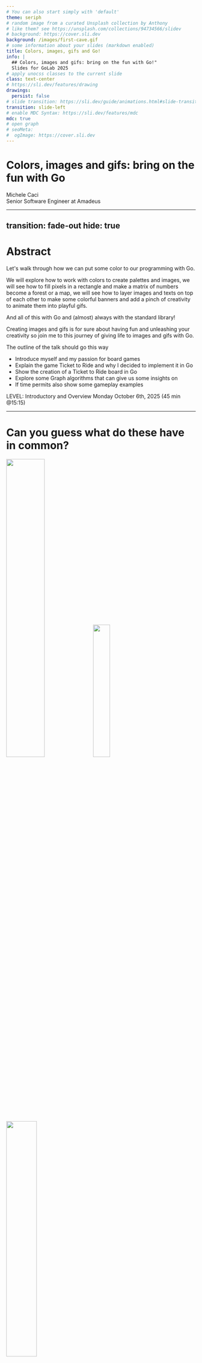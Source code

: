 ```yaml
---
# You can also start simply with 'default'
theme: seriph
# random image from a curated Unsplash collection by Anthony
# like them? see https://unsplash.com/collections/94734566/slidev
# background: https://cover.sli.dev
background: /images/first-cave.gif
# some information about your slides (markdown enabled)
title: Colors, images, gifs and Go!
info: |
  ## Colors, images and gifs: bring on the fun with Go!"
  Slides for GoLab 2025
# apply unocss classes to the current slide
class: text-center
# https://sli.dev/features/drawing
drawings:
  persist: false
# slide transition: https://sli.dev/guide/animations.html#slide-transitions
transition: slide-left
# enable MDC Syntax: https://sli.dev/features/mdc
mdc: true
# open graph
# seoMeta:
#  ogImage: https://cover.sli.dev
---
```


# Colors, images and gifs: bring on the fun with Go

<div class="absolute bottom-10 text-left">
    <div>Michele Caci</div>
    <div>Senior Software Engineer at Amadeus</div>
    <div class="flex m-0 gap-1">
      <a href="https://github.com/mcaci" target="_blank" alt="Michele's GitHub" title="Michele's GitHub"
        class="text-xl slidev-icon-btn opacity-50 !border-none !hover:text-white">
        <carbon-logo-github />
      </a>
      <a href="https://www.linkedin.com/in/michele-caci-47770132/" target="_blank" alt="Michele's Linkedin" title="Michele's Linkedin"
        class="text-xl slidev-icon-btn opacity-50 !border-none !hover:text-white">
        <carbon-logo-linkedin />
      </a>
    </div>
</div>

<!-- Hi everyone and thank you for joining.
Today I want to offer you a break from all the seriousness of the day
and deep dive into a relaxing moment where you'll get the tools to create some beautiful art in Go
 -->

---
transition: fade-out
hide: true
---

# Abstract

<!-- layout: image-right -->

Let's walk through how we can put some color to our programming with Go.

We will explore how to work with colors to create palettes and images, we will see how to fill pixels in a rectangle and make a matrix of numbers become a forest or a map, we will see how to layer images and texts on top of each other to make some colorful banners and add a pinch of creativity to animate them into playful gifs.

And all of this with Go and (almost) always with the standard library!

Creating images and gifs is for sure about having fun and unleashing your creativity so join me to this journey of giving life to images and gifs with Go.

The outline of the talk should go this way

- Introduce myself and my passion for board games
- Explain the game Ticket to Ride and why I decided to implement it in Go
- Show the creation of a Ticket to Ride board in Go
- Explore some Graph algorithms that can give us some insights on
- If time permits also show some gameplay examples

LEVEL: Introductory and Overview
Monday October 6th, 2025 (45 min @15:15)

---

# Can you guess what do these have in common?

<img src="/images/actual-cave-with-sand.png" class="absolute top-25 left-20" style="width: 45%; height: auto;"/>
<img src="/images/bgGradient.png" class="absolute bottom-5 left-40" style="width: 30%; height: auto;"/>
<img src="/images/game_of_life.gif" class="absolute bottom-10 right-5" style="width: 40%; height: auto;"/>

<!-- Having an idea of the topic of the day,
I can guess you can guess what do these images and gifs have in common-->

---
layout: lblue-fact
---

They are all made in Go

<!-- And the answer is straightforward, they are all made in Go -->

---
layout: fact
---

# ⚠️ Disclaimer

<v-click>
Most of the images in this presentation are made in Go

[golab25](https://github.com/mcaci/golab25-ColorsGifsGo-slides/tree/main/src/go) - [adventOfCode](https://github.com/mcaci/adventOfCode) - [gopherconeu23](https://github.com/mcaci/gopherconeu23img)
</v-click>

<!--
And, as I will share the slides later, I give you the curiosity of finding out which ones are made in Go by looking at the links that you see there. And you may probably get surprised for a couple of them -->

---
layout: intro
---

# 👋 Hello

Who am I?

- I'm Michele
- I use Go to support the logging middleware at Amadeus
- My hobbies include languages, board games and making silly GIFs with Go

<br/>

<img v-click src="/images/micheleRomeo.jpg" class="absolute top-15 right-15" style="width: 30%; height: auto;"/>
<arrow v-after x1="800" y1="325" x2="825" y2="250" color="#F00" width="1" arrowSize="1" />
<p v-after class="absolute bottom-50 right-46 opacity-100 transform -rotate-10" color="#F00">me</p>
<p v-click class="absolute bottom-55 right-46 opacity-100 transform -rotate-10" color="#F00">young</p>
<p v-after class="absolute top-25 right-100 opacity-100 transform -rotate-20" color="#F00">actual me</p>
<arrow v-after x1="580" y1="125" x2="640" y2="130" color="#F00" width="1" arrowSize="1" />

<img v-click src="/images/amadeus-workmark_DarkSky.png" class="absolute bottom-15 right-15" style="width: 30%; height: auto;"/>
<img v-click src="/images/splunk-logo.png" class="absolute bottom-10 right-10" style="width: 10%; height: auto;"/>
<p v-click class="absolute bottom-15 left-10 opacity-100 transform -rotate-350" color="#F00">こんにちわ！</p>
<p v-after class="absolute bottom-3 left-13 opacity-100 transform -rotate-10" color="#F00">Bom dia!  </p>
<img v-click src="/images/TTR_USA_map_graph.jpg" class="absolute bottom-2 left-45" style="width: 24%; height: auto;"/>
<img v-click src="/images/golab.gif" class="absolute bottom-8 left-40" style="width: 65%; height: auto;"/>


---
layout: statement
---

<div class="font-size-10">
Why?
</div>

---

# Why would I even want to make images or gifs in Go?

<v-clicks>

1. I love Go
2. It’s fun
3. The results can be surprising and quite satisfying

</v-clicks>

<!-- 
There are few simple and reasonable explanations:
- I love Go
  - It's a straightforward language that can generate performant programs
- It’s fun 
- The results can be weirdly satisfying
  - There are some images I couldn't believe myself to be able to generate

Which brings us to the most important reason
-->

---
layout: image
image: /images/whatIsBestForImageProcessing.png
backgroundSize: 65%
---

<p v-click class="absolute top-50 right-46 opacity-100 transform -rotate-10" color="#F00" font-size="8">C\C++?</p>
<p v-click class="absolute bottom-50 left-25 opacity-100 transform -rotate-10" color="#F00" font-size="10">Python?</p>
<p v-click class="absolute bottom-20 right-46 opacity-100 transform -rotate-10" color="#F00" font-size="14">Matlab?</p>

<!-- 
Which is this one: some months ago I made a search: "Which programming language is best for pictures" and what I got was C, C++, Phyton, Matlab. And I stopped there for a moment.

Then I remembered the wise words of my son, the one who appeared in the pitcure earlier, he is turning 2 soon and may be in the room somewhere.

These are the wise words my son said: "papaa', papaa', no no no no no no no!"
 -->

---
layout: lblue-fact
---

So of course I have to do it in Go

---

# 🖼️ Let's start with our first image


<v-click>

1. We start by defining the bounds of the image as a rectangle

```go
r := image.Rect(0, 0, 1024, 768) // A 1024x768 image
```

</v-click>

<v-click>

2. We create the image using the rectangle and a color space

```go
img := image.NewRGBA(r)
```

</v-click>

<v-click>

3. We set the pixels of the image to the color we want

```go
for x := range r.Max.X {
  for y := range r.Max.Y {
    img.Set(x, y, color.RGBA{G: 150, A: 255})
  }
}
```

<arrow v-after x1="800" y1="325" x2="925" y2="280" color="#F00" width="2" arrowSize="1" />
<p v-after class="absolute bottom-50 right-46 opacity-100 transform -rotate-10" color="#F00">r.Max</p>

</v-click>

<v-click>

4. We encode the image into a file with a specific format

```go
f, _ := os.Create("green.png")
png.Encode(f, img)
```

</v-click>

<img v-click="1" src="/images/bounds.png" class="absolute top-18 right-10" style="width: 28%; height: auto;"/>
<img v-click="5" src="/images/green.png" class="absolute top-50 right-25" style="width: 30%; height: auto;"/>

---

# 🖼️ Our first image's full code

```go{all|13-17|15}
package main

import (
  "image"
  "image/color"
  "image/png"
  "os"
)

func main() {
  r := image.Rect(0, 0, 1024, 768)
  img := image.NewRGBA(r)
  for x := range r.Max.X {
    for y := range r.Max.Y {
      img.Set(x, y, color.RGBA{G: 150, A: 255})
    }
  }
  f, _ := os.Create("green.png")
  png.Encode(f, img)
}
```

<img src="/images/green.png" class="absolute top-50 right-25" style="width: 30%; height: auto;"/>

---

# 🎨 Beyond our first image

````md magic-move
```go
img.Set(x, y, color.RGBA{G: 150, A: 255})
```

```go
img.Set(x, y, color.RGBA{B: 150, A: 255})
```

```go
switch (x/32 + y/32) % 2 {
case 0:
  img.Set(x, y, color.RGBA{B: 150, A: 255})
default:
  img.Set(x, y, color.RGBA{G: 150, A: 255})
}
```

```go
img.Set(x, y, color.RGBA{
  B: uint8(float64(x) / float64(r.Max.X) * 255),
  G: uint8(float64(y) / float64(r.Max.Y) * 255),
  A: 255,
})
```

```go
img.Set(x, y, color.RGBA{
  R: uint8((1 + math.Cos(float64(x)/10)) * 255),
  G: uint8((1 + math.Sin(float64(y)/10)) * 255),
  A: 255,
})
```

```go
nano := uint32(time.Now().UnixNano())
img.Set(x, y, color.RGBA{
  R: uint8((nano >> 16) & 0xFF),
  G: uint8((nano >> 8) & 0xFF),
  B: uint8(nano & 0xFF),
  A: 255,
})
```
````

<img src="/images/green.png" class="absolute top-18 right-10" style="width: 28%; height: auto;"/>
<img v-click="+1" src="/images/blue.png" class="absolute top-35 right-20" style="width: 30%; height: auto;"/>
<img v-click="+2" src="/images/bgCheckerboard.png" class="absolute top-50 right-35" style="width: 30%; height: auto;"/>
<img v-click="+3" src="/images/bgGradient.png" class="absolute top-65 right-50" style="width: 28%; height: auto;"/>
<img v-click="+4" src="/images/plaid.png" class="absolute top-50 right-25" style="width: 40%; height: auto;"/>
<img v-click="+5" src="/images/timeflow.png" class="absolute top-50 right-25" style="width: 45%; height: auto;"/>

<!-- 
In the first image we started by setting all pixels to a fully opaque medium green (not too bright, not too dark)

We can easily change that to a fully opaque medium blue (not too bright, not too dark)

Or go even a bit further and create a checkerboard pattern or a gradient of blue and green where each pixel is a combination of blue and green that depend on the coordinates

We decide the color we want to paint the image the way we want and with the tools we want: our choice is just a function that decides what color goes where.

We can use math (yes, math) to create a nice plaid.

Or we can even visualize the flow of time. By the way if your really want to see how the fime flows, here it is... a malfunctioning TV screen: mystery solved, you're welcome.
-->

---
layout: lblue-fact
---

Fun fact

---
layout: fact
---

Piet Mondrian famously used Go to paint his "Composition with Red, Blue and Yellow" in 1930

<img src="/images/Piet_Mondriaan.jpg" class="absolute top-5 left-15" style="width: 15%; height: auto;"/>
<!-- <img src="/images/Piet_Mondriaan,_1930_-_Mondrian_Composition_II_in_Red,_Blue,_and_Yellow.jpg" class="absolute bottom-20 right-15" style="width: 10%; height: auto;"/> -->
<img v-click src="/images/piet-mondrian-go.png" class="absolute top-10 left-60" style="width: 50%; height: auto;"/>

---
layout: lblue-fact
---

Can we use inputs for the creation of images?

<!-- 
A more guided image creation

We have been the ones deciding the color so far

Either by hardcoding it or by computing it via a function

Now we see how to use external input to drive the creation of the image
-->

---
layout: center
class: text-center
---

```
...
100021112110202312022010330204312040000111012143445142221414240220240442332040010320133120230011020
111110201332323210211143123214321343332124211413115514155115511033421001222101204330001300333011010
222100123300231230122203432310224441551434231352112532354252244334410042212441233243220102033110020
212210311310102334321243104133012535144151532555155341325352512544453402400411340202133231000102020
112002102322001003304233302040124544411225523533534235113353522233535550432232202401221022110311110
112102131331201432320312233124434232544144233241123334112232531521542551332434224211234133132330300
...
```

<br/>

```
...
SbcccccccaaaaacaaaaaaaaccccccaaaaaccccccccciiinnntttxxxEzzzzyyyyvvqqqjjjdddccccc
abcccccccccccccaaaaaaaaaccccaaaaaaccccccccciiinnnntttxxxxyyyyyvvvvqqjjjdddcccccc
abcccccccccccccaaaaaaaaaacccaaaaaacccccccccciiinnnttttxxxyyyyyvvvqqqjjjdddcccccc
abccccccccccccccccaaaaaaacccaaaaaaccccccccccciiinnnntttwyyywyyyvvrrrkkjdddcccccc
abcccccccccccccccaaaaaaaaccccaaaccccccccccccciiihnnnttwwwywwyyywvrrrkkkeeccccccc
abcccccccccccccccaaaaaaaaccccccccccccccccccccchhhmmmsswwwwwwwwwwwvrrkkkeeccccccc
abcccccccaacccccccacaaacccccccccccccccccccaacchhhhmmsswwwwwswwwwwrrrkkkeeccccccc
abcccccccaaaccacccccaaacccccccccccccccaaccaaccchhhmmssswwwssrrwwwrrrkkkeeccccccc
abcccccccaaaaaaacccccccccccaaaccccccccaaaaaaccchhhmmssssssssrrrrrrrrkkkeeaaacccc
abcccccaaaaaaaaccccccccccccaaaaccccccccaaaaaaachhhmmmssssssllrrrrrrkkkeeeaaacccc
abccccaaaaaaaaaccccccccccccaaaacccccccccaaaaacchhhmmmmsssllllllllkkkkkeeeaaacccc
...
```

<arrow v-click x1="270" y1="152" x2="145" y2="102" color="#F00" width="2" arrowSize="1" />
<arrow v-click x1="280" y1="152" x2="155" y2="102" color="#F00" width="2" arrowSize="1" />
<arrow v-click x1="290" y1="152" x2="165" y2="102" color="#F00" width="2" arrowSize="1" />

---
layout: image
image: /images/welcome-to-the-matrix.jpg
---

---

# 🧮 Using Inputs and Matrices

Reading from matrices

```go
for x := range r.Max.X {
  for y := range r.Max.Y {
    img.Set(x, y, color.RGBA{
      G: 35 + uint8(175.0/float64(m[x][y]+1)),
      A: 255,
      })
  }
}
```

<br/>

```go
for x := range r.Max.X {
  for y := range r.Max.Y {
    img.Set(x, y, color.RGBA{
      R: uint8(55 + 200*(float64(m[x][y])-('a'-1))/float64('z'+1-('a'-1))),
      G: uint8(50 + 150*(float64(m[x][y])-('a'-1))/float64('z'+1-('a'-1))),
      B: uint8(25 + 100*(float64(m[x][y])-('a'-1))/float64('z'+1-('a'-1))),
      A: 255,
    })
  }
}
```

<arrow v-click x1="380" y1="250" x2="320" y2="210" color="#F00" width="2" arrowSize="1" />
<arrow v-click="1" x1="380" y1="480" x2="320" y2="440" color="#F00" width="2" arrowSize="1" />

---
layout: center
class: text-center
---

```
...
100021112110202312022010330204312040000111012143445142221414240220240442332040010320133120230011020
111110201332323210211143123214321343332124211413115514155115511033421001222101204330001300333011010
222100123300231230122203432310224441551434231352112532354252244334410042212441233243220102033110020
212210311310102334321243104133012535144151532555155341325352512544453402400411340202133231000102020
112002102322001003304233302040124544411225523533534235113353522233535550432232202401221022110311110
112102131331201432320312233124434232544144233241123334112232531521542551332434224211234133132330300
...
```

<br/>

```
...
SbcccccccaaaaacaaaaaaaaccccccaaaaaccccccccciiinnntttxxxEzzzzyyyyvvqqqjjjdddccccc
abcccccccccccccaaaaaaaaaccccaaaaaaccccccccciiinnnntttxxxxyyyyyvvvvqqjjjdddcccccc
abcccccccccccccaaaaaaaaaacccaaaaaacccccccccciiinnnttttxxxyyyyyvvvqqqjjjdddcccccc
abccccccccccccccccaaaaaaacccaaaaaaccccccccccciiinnnntttwyyywyyyvvrrrkkjdddcccccc
abcccccccccccccccaaaaaaaaccccaaaccccccccccccciiihnnnttwwwywwyyywvrrrkkkeeccccccc
abcccccccccccccccaaaaaaaaccccccccccccccccccccchhhmmmsswwwwwwwwwwwvrrkkkeeccccccc
abcccccccaacccccccacaaacccccccccccccccccccaacchhhhmmsswwwwwswwwwwrrrkkkeeccccccc
abcccccccaaaccacccccaaacccccccccccccccaaccaaccchhhmmssswwwssrrwwwrrrkkkeeccccccc
abcccccccaaaaaaacccccccccccaaaccccccccaaaaaaccchhhmmssssssssrrrrrrrrkkkeeaaacccc
abcccccaaaaaaaaccccccccccccaaaaccccccccaaaaaaachhhmmmssssssllrrrrrrkkkeeeaaacccc
abccccaaaaaaaaaccccccccccccaaaacccccccccaaaaacchhhmmmmsssllllllllkkkkkeeeaaacccc
...
```

<img v-click="1" src="/images/forest.png" class="absolute top-15 right-20" style="width: 25%; height: auto;"/>
<img v-click="1" src="/images/hill.png" class="absolute bottom-5 right-25" style="width: 40%; height: auto;"/>

<!-- 
Add joke about the matrix movie and or bitmaps 
-->

---

# 🧮 Using Inputs and Matrices

More elaborate inputs

```
525,119 -> 525,122 -> 523,122 -> 523,125 -> 529,125 -> 529,122 -> 528,122 -> 528,119
497,69 -> 497,73 -> 489,73 -> 489,78 -> 504,78 -> 504,73 -> 501,73 -> 501,69
480,38 -> 480,31 -> 480,38 -> 482,38 -> 482,35 -> 482,38 -> 484,38 -> 484,35 -> 484,38 -> 486,38 -> 486,28 -> ...
480,38 -> 480,31 -> 480,38 -> 482,38 -> 482,35 -> 482,38 -> 484,38 -> 484,35 -> 484,38 -> 486,38 -> 486,28 -> ...
...
```

<v-click>

These are rules on 2D coordinates: $(x,y) \rightarrow (x1,y1)$
</v-click>

<v-clicks>

- X coordinate changes?
  - it's a horizontal wall
- Y coordinate changes?
  - it's a vertical wall
</v-clicks>

<v-click>

We use these rules to build a matrix of `bytes`
</v-click>

<v-clicks>

- byte 0 is an empty space
- anything else is a wall
</v-clicks>
<!--
These are rules on 2D coordinates representing walls
 So we uses these rules to build a byte matrix with the coordinates representing this cave 
and use it as input to color our image-->

---

# 🧮 Using Inputs and Matrices

Drawing the landscape

```go
// var cave [][]byte
for i := range cave {
  for j := range cave[i] {
    var r, g, b uint8
    switch cave[i][j] {
    case 0:
      r, g, b = 25, 10, 0 // ~ black
    case '*':
      r, g, b = 150, 150, 0 // yellow
    default:
      r, g, b = 200, 100, 0 // orange
    }
    img.Set(i, j, color.RGBA{R: r, G: g, B: b, A: 255})
  }
}
```

<img v-click src="/images/cave.png" class="absolute top-45 left-35" style="width: 70%; height: auto;"/>
<img v-click src="/images/first-cave.gif" class="absolute top-45 left-35" style="width: 70%; height: auto;"/>
<img v-click src="/images/cave-with-sand.png" class="absolute top-45 left-35" style="width: 70%; height: auto;"/>
<img v-click src="/images/actual-cave-with-sand.png" class="absolute top-45 left-35" style="width: 70%; height: auto;"/>

<!-- These are `(x, y)` coordinates in a 2D space representing walls inside a cave -->

---
layout: lblue-fact
---

Let's see a real world example

---

# 🌍 GitHub contribution table

Gathering inputs

<v-click>

From the HTML of a github user's homepage

```html
<td ... id="contribution-day-component-3-6" data-level="3" ...></td>
```
</v-click>

<arrow v-click="2" x1="430" y1="240" x2="370" y2="200" color="#F00" width="2" arrowSize="1" />
<arrow v-click="3" x1="540" y1="240" x2="480" y2="200" color="#F00" width="2" arrowSize="1" />

<v-clicks>

- `id` contains the (x, y) coordinates
- `data-level` is the index of the color from a __palette__
</v-clicks>

<img src="/images/actual-gh-contributions.png" class="absolute bottom-20 left-50" style="width: 60%; height: auto;"/>

<!-- 
and in Go, conveniently, a palette is a slice of colors 
-->
---

# 🎨 Palettes in Go

```go
// type color.Palette []color.Color
p := color.Palette{
  color.RGBA{R: 239 G: 242 B: 245 A: 255},  // 0xEFF2F5
  color.RGBA{R: 172 G: 238 B: 187 A: 255},  // 0xACEEBB
  color.RGBA{R: 74  G: 194 B: 107 A: 255},  // 0x4AC26B
  color.RGBA{R: 45  G: 164 B: 78  A: 255},  // 0x2DA44E
  color.RGBA{R: 17  G: 99  B: 41  A: 255},  // 0x116329
}
```

<img v-click src="/images/actual-gh-contributions.png" class="absolute top-40 right-15" style="width: 40%; height: auto;"/>
<arrow v-after x1="800" y1="300" x2="850" y2="250" color="#F00" width="2" arrowSize="1" />

<br/>

<v-clicks>

- $github\_input + color.Palette = contribution\_table$

<img  src="/images/generated-gh-contributions.png" class="absolute bottom-30 left-40" style="width: 65%; height: auto;"/>
</v-clicks>

---
layout: lblue-fact
---

Fun fact

---
layout: fact
---

A less known version of the Monalisa is a paint by number painting made in Go

<img src="/images/leonardo-da-vinci.jpg" class="absolute top-5 left-15" style="width: 15%; height: auto;"/>
<img src="/images/Mona_Lisa,_by_Leonardo_da_Vinci.jpg" class="absolute bottom-5 right-15" style="width: 10%; height: auto;"/>
<img v-click src="/images/monalisaPaintByNumber.png" class="absolute top-10 left-80" style="width: 38%; height: auto;"/>

<!-- Quite remarkable right? Now let's move on -->

---
layout: lblue-fact
---

From setting pixel colors to drawing layers

<!-- So far we have used a lot:

```go
func (p *RGBA) Set(x, y int, c color.Color) // For RGBA
```

We are now moving to:

```go
func Draw(dst Image, r image.Rectangle, src image.Image, sp image.Point, op Op)
``` -->

---

# 🗃️ Layering Images

A basic composition of two images

<v-click>

1. We create two images:
    - image 1 (`dst`) is a green rectangle
    - image 2 (`src`) is a smaller white rectangle

```go
func MakeLayer(r image.Rectangle, c color.Color) *image.RGBA {
  img := image.NewRGBA(r)
  for x := range r.Max.X {
    for y := range r.Max.Y {
      img.Set(x, y, c)
    }
  }
  return img
}

dst := MakeLayer(image.Rect(0, 0, 1024, 768), color.RGBA{G: 150, A: 255})
src := MakeLayer(image.Rect(0, 0, 800, 600), color.White)
```
</v-click>

---

# 🗃️ Layering Images

A basic composition of two images

2. We use `draw.Draw` to draw image 1 (`src`) onto image 2 (`dst`)

```go{all|4|5|6|7|8|all}
// dst := MakeLayer(image.Rect(0, 0, 1024, 768), color.RGBA{G: 150, A: 255})
// src := MakeLayer(image.Rect(0, 0, 800, 600), color.White)
draw.Draw(
  dst,   // the destination layer
  image.Rect(224, 168, dstR.Max.X, dstR.Max.Y),  // the area on dst where Draw can operate
  src,  // the source layer
  image.Point{224, 168}, // the starting point from which the source can be taken
  draw.Over, // the draw operation (draw src over dst)
)
```

<v-click>

3. And encode the result into a file

```go
f, _ := os.Create("white-in-green.png")
png.Encode(f, dst)
```
</v-click>

<img v-click="+1" src="/images/comp-green.png" class="absolute bottom-5 right-20" style="width: 30%; height: auto;"/>
<img v-click="+2" src="/images/comp-bounds.png" class="absolute bottom-5 right-20" style="width: 30%; height: auto;"/>
<img v-click="+4" src="/images/comp-src-point.png" class="absolute bottom-5 right-100" style="width: 20%; height: auto;"/>
<arrow v-click="+5" x1="450" y1="425" x2="665" y2="360" color="#F00" width="2" arrowSize="1" />
<arrow v-click="+5" x1="500" y1="475" x2="725" y2="400" color="#F00" width="2" arrowSize="1" />
<img v-click="+6" src="/images/comp-white-on-green.png" class="absolute bottom-5 right-20" style="width: 30%; height: auto;"/>
<arrow v-click="+6" x1="450" y1="425" x2="665" y2="360" color="#F00" width="2" arrowSize="1" />
<arrow v-click="+6" x1="500" y1="475" x2="725" y2="400" color="#F00" width="2" arrowSize="1" />

---

# 🗃️ Green and white composition's full code

```go
package main
import (
  // ...
)

func MakeLayer(r image.Rectangle, c color.Color) *image.RGBA {
	img := image.NewRGBA(r)
	for x := range r.Max.X {
		for y := range r.Max.Y {
			img.Set(x, y, c)
		}
	}
	return img
}

func main() {
	dst := MakeLayer(image.Rect(0, 0, 1024, 768), color.RGBA{G: 150, A: 255})
	src := MakeLayer(image.Rect(0, 0, 800, 600), color.White)
	draw.Draw(dst, image.Rect(224, 168, dst.Rect.Max.X, dst.Rect.Max.Y), src, image.Point{224, 168}, draw.Over)
	f, _ := os.Create("comp-white-on-green.png")
	png.Encode(f, dst)
}
```

<img src="/images/comp-white-on-green.png" class="absolute top-40 right-25" style="width: 30%; height: auto;"/>

---

# 🗃️ Creating a banner

<v-clicks>

1. Load a background image
2. Put a semi-transparent gray box inside
3. Add a nice gopher
4. Write some text
</v-clicks>

<v-click at=1>
````md magic-move{at:2}
```go
f, err := os.Open("golab-speakers.png")
// ...
// ...
// ...
baseImg, err := png.Decode(f)
```

```go
gray := image.NewUniform(color.RGBA{R: 150, G: 150, B: 150, A: 200})
// ...
// ...
// ...
draw.Draw(
  baseImg,
  image.Rect(110, 100, baseImg.Bounds().Dx()-110, baseImg.Bounds().Dy()-100), 
  gray, 
  image.Point{110, 100},
  draw.Over,
)
```

```go
f, err := os.Open("mcaciGopherizeMe.png")
// ...
gopherized, err := png.Decode(f)
// ...
draw.Draw(
  baseImg,
  image.Rect(130, 130, baseImg.Bounds().Dx()-130, baseImg.Bounds().Dy()-130), 
  gopherized, 
  image.Point{130, 130},
  draw.Over,
)
```

```go
import "github.com/golang/freetype"
// ...
ctx := freetype.NewContext()
// ... fill context information ...
ctx.DrawString("Colors, images and gifs:", fixed.P(1200, 400))
ctx.DrawString("bring on the fun with Go", fixed.P(1250, 550))
ctx.DrawString("by Michele Caci", fixed.P(1650, 1150))
```
````

</v-click>


<img v-click="+1" src="/images/golab-speakers.png" class="absolute top-45 right-25" style="width: 30%; height: auto;"/>
<img v-click="+2" src="/images/composition-gray.png" class="absolute top-45 right-25" style="width: 30%; height: auto;"/>
<img v-click="+3" src="/images/composition-gopher.png" class="absolute top-45 right-25" style="width: 30%; height: auto;"/>
<img v-click="+4" src="/images/composition.png" class="absolute top-45 right-25" style="width: 30%; height: auto;"/>

---

# 🗃️ How about some ASCII Art?

Printing to console

<v-click>

```go
package main

import figure "github.com/common-nighthawk/go-figure"

func main() {
  const figlet = "standard"
  const text = "Welcome to GoLab!"
  fig := figure.NewFigure(text, figlet, true)
  fig.Print()
}
```
</v-click>

<br/>

<v-click>

```bash
mcaci@mcaciLaptop:~/go/src/github.com/mcaci/golab25-ColorsGifsGo-slides/src/go/asciiart$ go run .
 __        __         _                                       _               ____           _               _       _
 \ \      / /   ___  | |   ___    ___    _ __ ___     ___   | |_    ___     / ___|   ___   | |       __ _  | |__   | |
  \ \ /\ / /   / _ \ | |  / __|  / _ \  | '_ ` _ \   / _ \  | __|  / _ \   | |  _   / _ \  | |      / _` | | '_ \  | |
   \ V  V /   |  __/ | | | (__  | (_) | | | | | | | |  __/  | |_  | (_) |  | |_| | | (_) | | |___  | (_| | | |_) | |_|
    \_/\_/     \___| |_|  \___|  \___/  |_| |_| |_|  \___|   \__|  \___/    \____|  \___/  |_____|  \__,_| |_.__/  (_)
```

</v-click>

<!-- We'll make use of an external library [`go-figure`](github.com/common-nighthawk/go-figure). Whose normal usage is this one -->

---

# 🗃️ How about some ASCII Art?

Drawing ASCII Art on an image

````md magic-move
```go
package main

import (
  figure "github.com/common-nighthawk/go-figure"

)

func main() {
  const figlet = "standard"
  const text = "Welcome to GoLab!"
  fig := figure.NewFigure(text, figlet, true)
  fig.Print()
}
```

```go
package main

import (
  figure "github.com/common-nighthawk/go-figure"

)

func main() {
  const figlet = "standard"
  const text = "Welcome to GoLab!"
  fig := figure.NewFigure(text, figlet, true)
  lines := fig.Slicify() // []string
}
```

```go
package main

import (
  figure "github.com/common-nighthawk/go-figure"
  "github.com/golang/freetype"
)

func main() {
  const figlet = "standard"
  const text = "Welcome to GoLab!"
  fig := figure.NewFigure(text, figlet, true)
  lines := fig.Slicify()
  // ...
  const height = 100
  ctx := freetype.NewContext()
  // ... fill context information ...
  for i := range lines {
    ctx.DrawString(lines[i], fixed.P(0, height * (i +  1)))
  }
}
```
````

<img v-click="+3" src="/images/asciiart.png" class="absolute top-55 right-15" style="width: 60%; height: auto;"/>
<img v-click="+4" src="/images/asciiart-plaid.png" class="absolute top-85 right-15" style="width: 60%; height: auto;"/>

---
layout: lblue-fact
---

Fun fact

---
layout: fact
---

Did you know that Pablo Picasso used Go to paint one of his famous cubist masterpiece?

<img src="/images/picasso-selfportrait.jpg" class="absolute top-5 left-15" style="width: 15%; height: auto;"/>
<img v-click src="/images/picasso-gopher.png" class="absolute top-10 left-80" style="width: 38%; height: auto;"/>

<!-- Isn't it beautiful? -->

---
layout: lblue-fact
---

GIFs, finally!

---

# 🎞️ The basics of Go GIFs

<v-clicks>

```go
type GIF struct {
  Image []*image.Paletted // The successive images (frames).
  Delay []int             // The successive delay times, one per frame, in 100ths of a second.
  // ...
}
```

- `image.Paletted` is like `image.RBGA` constrained by a `color.Palette`
</v-clicks>

<img v-click src="/images/bgGradient.png" class="absolute bottom-10 left-25" style="width: 35%; height: auto;"/>
<img v-click src="/images/bgGradientP9.png" class="absolute bottom-10 right-25" style="width: 35%; height: auto;"/>

<!-- 
- `palette.Plan9` 
  - convenient value of `color.Palette` type to start -->

---

# 🎞️ How to create a GIF

<v-click>

1. Instantiate a variable of type `gif.GIF` (`import "image/gif"`) and fill its fields

```go
var frm1, frm2 *image.Paletted
// assign frm1 and frm2 to actual images
g := gif.GIF{
  Image: []*image.Paletted{frm1, frm2},
  Delay: []int{150, 150},
}  
```
</v-click>

<v-click>

2. Encode the gif into a file

```go
f, _ := os.Create("my-first-gif.gif")
gif.EncodeAll(f, &g)
```
</v-click>

<img v-click src="/images/thats-it.gif" class="absolute bottom-10 left-25" style="width: 60%; height: auto;"/>

---

# 🎞️ A basic example

2-frame GIF

1. The first frame is a green rectangle
2. The second frame is a yellow rectangle

<v-click>

```go{1-6|2|2-3|2-4|9-10|9-14|15|11-15|11-16|all}
func MakeFrame(c color.RGBA) *image.Paletted {
  r := image.Rect(0, 0, 1024, 768)
  frm := image.NewPaletted(r, palette.Plan9)
  draw.Draw(frm, r, image.NewUniform(c), image.Pt(0, 0), draw.Over)
  return frm
}

func main() {
  frm1 := MakeFrame(color.RGBA{G: 150, A: 255})
  frm2 := MakeFrame(color.RGBA{G: 150, R: 150, A: 255})
  g := &gif.GIF{
    Image: []*image.Paletted{frm1, frm2},
    Delay: []int{100, 100},
  }
  f, _ := os.Create("myFirst.gif")
  gif.EncodeAll(f, g)
}
```
</v-click>

<img v-click src="/images/myFirst.gif" class="absolute top-50 right-25" style="width: 30%; height: auto;"/>

---
layout: lblue-fact
---

And this is just the beginning

<img v-click src="/images/gradients.gif" class="absolute top-15 left-30" style="width: 30%; height: auto;"/>
<img v-click src="/images/timeflow.gif" class="absolute bottom-5 right-20" style="width: 30%; height: auto;"/>
<img v-click src="/images/first-cave.gif" class="absolute top-50 right-15" style="width: 40%; height: auto;"/>
<img v-click src="/images/game_of_life.gif" class="absolute top-50 left-25" style="width: 30%; height: auto;"/>
<img v-click src="/images/progressbar.gif" class="absolute bottom-10 left-80" style="width: 38%; height: auto;"/>
<img v-click src="/images/LunchBreak.gif" class="absolute top-25 right-25" style="width: 30%; height: auto;"/>

<!-- The sky is the limit -->

---
layout: lblue-fact
---

Fun fact

---
layout: fact
---

Did you know that Picasso used Go also to create an early version of the party Gopher?

<img src="/images/picasso-selfportrait.jpg" class="absolute top-5 left-15" style="width: 15%; height: auto;"/>
<img v-click src="/images/picasso-gopher.gif" class="absolute top-10 left-80" style="width: 38%; height: auto;"/>

<!-- Here it is dancing its way out -->

---
layout: lblue-end
---

<div class="text-white font-size-10">
The end?
</div>

<!--
Is this the end?

Now you have the tools you need to start drawing images and creating GIFs.

And I hope you had fun while getting them and to see your creations with Go in the near future.

And remember
 -->

---
layout: statement
---

<div class="font-size-10">
Programming isn't just logic
</div>

<div v-click class="font-size-10">
it's also art!
</div>

---
layout: lblue-end
---

<img src="/images/thank-you.gif" class="absolute top-10 left-5" style="width: 95%; height: auto;"/>

<div class="text-white font-size-10">
Thank you very much!
</div>

<div class="absolute bottom-10">
  <div  class="text-white">Michele Caci</div>
  <div class="flex m-0 gap-1">
    <a href="https://github.com/mcaci" target="_blank" alt="Michele's GitHub" title="Michele's GitHub"
      class="text-xl slidev-icon-btn opacity-50 !border-none !hover:text-white">
      <carbon-logo-github />
    </a>
    <a href="https://www.linkedin.com/in/michele-caci-47770132/" target="_blank" alt="Michele's Linkedin" title="Michele's Linkedin"
      class="text-xl slidev-icon-btn opacity-50 !border-none !hover:text-white">
      <carbon-logo-linkedin />
    </a>
  </div>
</div>
<img src="/images/michelecaciQR.jpeg" class="absolute bottom-5 right-5 text-right" style="width: 20%; height: auto;"/>
